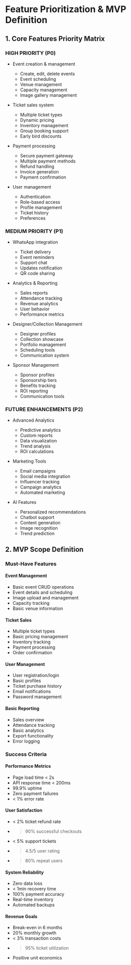 # Feature Prioritization & MVP Definition

## 1. Core Features Priority Matrix

### HIGH PRIORITY (P0)
- Event creation & management
  - Create, edit, delete events
  - Event scheduling
  - Venue management
  - Capacity management
  - Image gallery management

- Ticket sales system
  - Multiple ticket types
  - Dynamic pricing
  - Inventory management
  - Group booking support
  - Early bird discounts

- Payment processing
  - Secure payment gateway
  - Multiple payment methods
  - Refund handling
  - Invoice generation
  - Payment confirmation

- User management
  - Authentication
  - Role-based access
  - Profile management
  - Ticket history
  - Preferences

### MEDIUM PRIORITY (P1)
- WhatsApp integration
  - Ticket delivery
  - Event reminders
  - Support chat
  - Updates notification
  - QR code sharing

- Analytics & Reporting
  - Sales reports
  - Attendance tracking
  - Revenue analytics
  - User behavior
  - Performance metrics

- Designer/Collection Management
  - Designer profiles
  - Collection showcase
  - Portfolio management
  - Scheduling tools
  - Communication system

- Sponsor Management
  - Sponsor profiles
  - Sponsorship tiers
  - Benefits tracking
  - ROI reporting
  - Communication tools

### FUTURE ENHANCEMENTS (P2)
- Advanced Analytics
  - Predictive analytics
  - Custom reports
  - Data visualization
  - Trend analysis
  - ROI calculations

- Marketing Tools
  - Email campaigns
  - Social media integration
  - Influencer tracking
  - Campaign analytics
  - Automated marketing

- AI Features
  - Personalized recommendations
  - Chatbot support
  - Content generation
  - Image recognition
  - Trend prediction

## 2. MVP Scope Definition

### Must-Have Features

#### Event Management
- Basic event CRUD operations
- Event details and scheduling
- Image upload and management
- Capacity tracking
- Basic venue information

#### Ticket Sales
- Multiple ticket types
- Basic pricing management
- Inventory tracking
- Payment processing
- Order confirmation

#### User Management
- User registration/login
- Basic profiles
- Ticket purchase history
- Email notifications
- Password management

#### Basic Reporting
- Sales overview
- Attendance tracking
- Basic analytics
- Export functionality
- Error logging

### Success Criteria

#### Performance Metrics
- Page load time < 2s
- API response time < 200ms
- 99.9% uptime
- Zero payment failures
- < 1% error rate

#### User Satisfaction
- < 2% ticket refund rate
- > 90% successful checkouts
- < 5% support tickets
- > 4.5/5 user rating
- > 80% repeat users

#### System Reliability
- Zero data loss
- < 1min recovery time
- 100% payment accuracy
- Real-time inventory
- Automated backups

#### Revenue Goals
- Break-even in 6 months
- 20% monthly growth
- < 3% transaction costs
- > 95% ticket utilization
- Positive unit economics 
